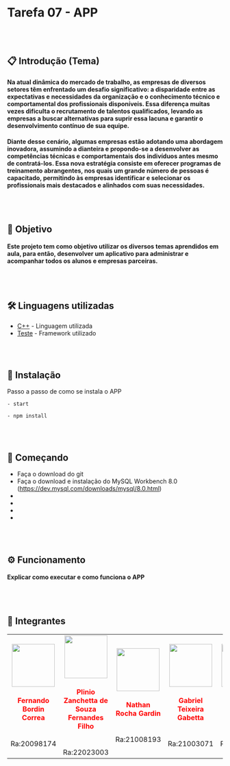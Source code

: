 # Tarefa 07 - APP


</br></br>
## 📋 Introdução (Tema)
#### Na atual dinâmica do mercado de trabalho, as empresas de diversos setores têm enfrentado um desafio significativo: a disparidade entre as expectativas e necessidades da organização e o conhecimento técnico e comportamental dos profissionais disponíveis. Essa diferença muitas vezes dificulta o recrutamento de talentos qualificados, levando as empresas a buscar alternativas para suprir essa lacuna e garantir o desenvolvimento contínuo de sua equipe.
#### Diante desse cenário, algumas empresas estão adotando uma abordagem inovadora, assumindo a dianteira e propondo-se a desenvolver as competências técnicas e comportamentais dos indivíduos antes mesmo de contratá-los. Essa nova estratégia consiste em oferecer programas de treinamento abrangentes, nos quais um grande número de pessoas é capacitado, permitindo às empresas identificar e selecionar os profissionais mais destacados e alinhados com suas necessidades.


</br></br>
## 📌 Objetivo
#### Este projeto tem como objetivo utilizar os diversos temas aprendidos em aula, para então, desenvolver um aplicativo para administrar e acompanhar todos os alunos e empresas parceiras.


</br></br>
## 🛠️ Linguagens utilizadas
* [C++](https://devdocs.io/cpp/) - Linguagem utilizada
* [Teste](youtube.com) - Framework utilizado


</br></br>
## 🔧 Instalação
Passo a passo de como se instala o APP
```
- start
```
```
- npm install
```


</br></br>
## 🚀 Começando
* Faça o download do git
* Faça o download e instalação do MySQL Workbench 8.0 (https://dev.mysql.com/downloads/mysql/8.0.html)
* 
* 
* 
*


</br></br>
## ⚙️ Funcionamento
#### Explicar como executar e como funciona o APP



</br></br>
## 🗿 Integrantes 

<table align="center">
<tr>
<td align="center"><a href="https://github.com/Ayushparikh-code"><img src="/Teste/assets/profile_xF3rd.png" width=100px height=100px /></a></br> <h4 style="color:red;">Fernando Bordin Correa</h4><br>Ra:20098174
</a></td>

<td align="center" ><a href="https://github.com/chicken-biryani"><img src="https://github.com/Gabriewlz/Teste/assets/127240119/4f96d543-d59c-480b-97c3-9f760c77614b" width=100px height=100px /></a></br> <h4 style="color:red;">Plinio Zanchetta de Souza Fernandes Filho</h4><br>Ra:22023003
</a></td>

<td align="center"><a href="https://github.com/harshita2216"><img src="https://github.com/Gabriewlz/Teste/assets/127240119/70b5e313-fef5-4b37-bae7-5191d6c14a4d" width=100px height=100px /></a></br> <h4 style="color:red;">Nathan Rocha Gardin</h4><br>Ra:21008193
</a></td>

<td align="center"><a href="https://github.com/harshita2216"><img src="https://github.com/Gabriewlz/Teste/assets/127240119/1b88ffba-9171-42bd-94dc-84cfc9b23375" width=100px height=100px /></a></br> <h4 style="color:red;">Gabriel Teixeira Gabetta</h4><br>Ra:21003071
</a></td>

<td align="center"><a href="https://github.com/harshita2216"><img src="https://github.com/Gabriewlz/Teste/assets/127240119/1da265b7-a587-4b88-abb5-952e7a2feb0a" width=100px height=100px /></a></br> <h4 style="color:red;">Thiago Meindl Leonardo</h4><br>Ra:21003771
</a></td>

<td align="center"><a href="https://github.com/harshita2216"><img src="https://github.com/Gabriewlz/Teste/assets/127240119/5ef86198-05d0-4901-a4d6-3f0f91582ded" width=100px height=100px /></a></br> <h4 style="color:red;">Rafael Fatol Lopes</h4><br>Ra:21013400
</a></td>
</tr>
</table>
